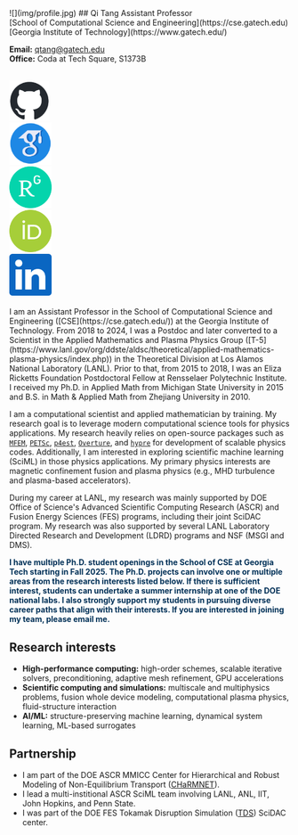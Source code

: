 <div class="col-md-4" markdown="1">
![](img/profile.jpg)
## Qi Tang 
Assistant Professor<br>
[School of Computational Science and Engineering](https://cse.gatech.edu)<br>
[Georgia Institute of Technology](https://www.gatech.edu/)

**Email:** [qtang@gatech.edu](mailto:qtang@gatech.edu) <br>
**Office:** Coda at Tech Square, S1373B
<br/><br/>

<div class="row">
<div class="col-xs-6 col-md-6" style="width:5%;padding:0"></div>
<div class="col-xs-6 col-md-6" style="width:14.3%;padding:0"><a href="https://github.com/tangqi"><img src="img/github-mark.png" alt="Github" class="desaturate" style="display:inline;padding:0;margin:0"></a></div>
<div class="col-xs-6 col-md-6" style="width:3%;padding:0"></div>
<div class="col-xs-6 col-md-6" style="width:15%;padding:0"><a href="https://scholar.google.com/citations?user=EtoOcLMAAAAJ&hl=en"><img src="img/GS.png" alt="Google Scholar" class="desaturate" style="display:inline;padding:0;margin:0"></a></div>
<div class="col-xs-6 col-md-6" style="width:3%;padding:0"></div>
<div class="col-xs-6 col-md-6" style="width:15%;padding:0"><a href="https://www.researchgate.net/profile/Qi-Tang-16"><img src="img/RG.png" alt="ResearchGate" class="desaturate" style="display:inline;padding:0;margin:0"></a></div>
<div class="col-xs-6 col-md-6" style="width:3%;padding:0"></div>
<div class="col-xs-6 col-md-6" style="width:15%;padding:0"><a href="https://orcid.org/0000-0001-9614-1075"><img src="img/orcid.svg" alt="ORCiD" class="desaturate" style="display:inline;padding:0;margin:0"></a></div>
<div class="col-xs-6 col-md-6" style="width:3%;padding:0"></div>
<div class="col-xs-6 col-md-6" style="width:15%;padding:0"><a href="https://www.linkedin.com/in/qi-tang-28a64123"><img src="img/linkedin.png" alt="Linkedin" class="desaturate" style="display:inline;padding:0;margin:0"></a></div>
<div class="col-xs-6 col-md-6" style="width:3%;padding:0"></div>
</div>
</div>



<div class="col-md-8 bottom"  markdown="1">
<br>
I am an Assistant Professor in the School of Computational Science and Engineering ([CSE](https://cse.gatech.edu/)) at the Georgia Institute of Technology. From 2018 to 2024, I was a Postdoc and later converted to a Scientist in the Applied Mathematics and Plasma Physics Group ([T-5](https://www.lanl.gov/org/ddste/aldsc/theoretical/applied-mathematics-plasma-physics/index.php)) in the Theoretical Division at Los Alamos National Laboratory (LANL). Prior to that, from 2015 to 2018, I was an Eliza Ricketts Foundation Postdoctoral Fellow at Rensselaer Polytechnic Institute. I received my Ph.D. in Applied Math from Michigan State University in 2015 and B.S. in Math & Applied Math from Zhejiang University in 2010. 


I am a computational scientist and applied mathematician by training. My research goal is to leverage modern computational science tools for physics applications. My research heavily relies on open-source packages such as [`MFEM`](https://mfem.org/), [`PETSc`](https://petsc.org/), [`p4est`](https://www.p4est.org/), [`Overture`](https://www.overtureframework.org/), and [`hypre`](https://hypre.readthedocs.io/) for development of scalable physics codes. Additionally, I am interested in exploring scientific machine learning (SciML) in those physics applications. My primary physics interests are magnetic confinement fusion and plasma physics (e.g., MHD turbulence and plasma-based accelerators).

During my career at LANL, my research was mainly supported by DOE Office of Science's Advanced Scientific Computing Research (ASCR) and Fusion Energy Sciences (FES) programs,
 including their joint SciDAC program. 
My research was also supported by several LANL Laboratory Directed Research and Development (LDRD) programs and NSF (MSGI and DMS).

<span style="color:#003057"><b>I have multiple Ph.D. student openings in the School of CSE at Georgia Tech starting in Fall 2025. The Ph.D. projects can involve one or multiple areas from the research interests listed below. If there is sufficient interest, students can undertake a summer internship at one of the DOE national labs. I also strongly support my students in pursuing diverse career paths that align with their interests. If you are interested in joining my team, please email me.</b></span>

## Research interests
* **High-performance computing:** high-order schemes, scalable iterative solvers, preconditioning, adaptive mesh refinement, GPU accelerations
* **Scientific computing and simulations:** multiscale and multiphysics problems, fusion whole device modeling, computational plasma physics, fluid-structure interaction
* **AI/ML:** structure-preserving machine learning, dynamical system learning, ML-based surrogates

## Partnership 
* I am part of the DOE ASCR MMICC Center for Hierarchical and Robust Modeling of Non-Equilibrium Transport ([CHaRMNET](https://charmnet-mmicc.github.io/)).
* I lead a multi-institional ASCR SciML team involving LANL, ANL, IIT, John Hopkins, and Penn State.
* I was part of the DOE FES Tokamak Disruption Simulation ([TDS](https://tds-scidac.github.io/)) SciDAC center.

<br>
</div>


<!-- **Address:** School of Computational Science and Engineering, Georgia Institute of Technology, Atlanta, GA 30332. <br> -->

